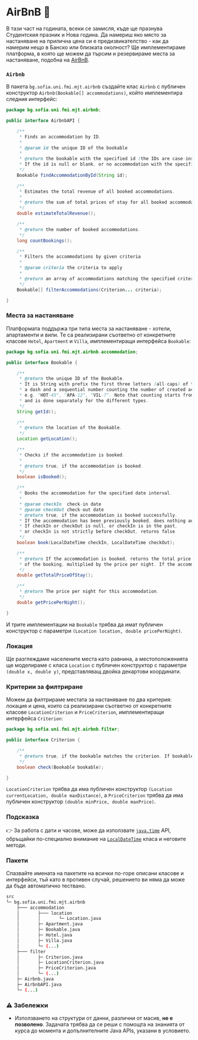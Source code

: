 # AirBnB :hotel:

В тази част на годината, всеки се замисля, къде ще празнува Студентския празник и Нова година. Да намериш яко място за настаняване на прилична цена си е предизвикателство - как да намерим нещо в Банско или близката околност?
Ще имплементираме платформа, в която ще можем да търсим и резервираме места за настаняване, подобна на [AirBnB](https://www.airbnb.com/).

### `Airbnb`

В пакета `bg.sofia.uni.fmi.mjt.airbnb` създайте клас `Airbnb` с публичен конструктор `Airbnb(Bookable[] accommodations)`, който имплементира следния интерфейс:

```java
package bg.sofia.uni.fmi.mjt.airbnb;

public interface AirbnbAPI {

    /**
     * Finds an accommodation by ID.
     *
     * @param id the unique ID of the bookable
     *
     * @return the bookable with the specified id (the IDs are case-insensitive).
     * If the id is null or blank, or no accommodation with the specified id is found, return null.
     */
    Bookable findAccommodationById(String id);

    /**
     * Estimates the total revenue of all booked accommodations.
     *
     * @return the sum of total prices of stay for all booked accommodations.
     */
    double estimateTotalRevenue();

    /**
     * @return the number of booked accommodations.
     */
    long countBookings();

    /**
     * Filters the accommodations by given criteria
     *
     * @param criteria the criteria to apply
     *
     * @return an array of accommodations matching the specified criteria
     */
    Bookable[] filterAccommodations(Criterion... criteria);

}
```

### Места за настаняване

Платформата поддържа три типа места за настаняване - хотели, апартаменти и вили.
Те са реализирани съответно от конкретните класове `Hotel`, `Apartment` и `Villa`, имплементиращи интерфейса `Bookable`:

```java
package bg.sofia.uni.fmi.mjt.airbnb.accommodation;

public interface Bookable {

    /**
     * @return the unique ID of the Bookable.
     * It is String with prefix the first three letters (all-caps) of the accommodation type,
     * a dash and a sequential number counting the number of created accommodation instances of the respective type:
     * e.g. "HOT-45", "APA-12", "VIL-7". Note that counting starts from 0
     * and is done separately for the different types.
     */
    String getId();

    /**
     * @return the location of the Bookable.
     */
    Location getLocation();

    /**
     * Checks if the accommodation is booked.
     *
     * @return true, if the accommodation is booked.
     */
    boolean isBooked();

    /**
     * Books the accommodation for the specified date interval.
     *
     * @param checkIn  check-in date
     * @param checkOut check-out date
     * @return true, if the accommodation is booked successfully.
     * If the accommodation has been previously booked, does nothing and returns false.
     * If checkIn or checkOut is null, or checkIn is in the past,
     * or checkIn is not strictly before checkOut, returns false
     */
    boolean book(LocalDateTime checkIn, LocalDateTime checkOut);

    /**
     * @return If the accommodation is booked, returns the total price of the stay: the number of nights
     * of the booking, multiplied by the price per night. If the accommodation is not booked, returns 0.0.
     */
    double getTotalPriceOfStay();

    /**
     * @return The price per night for this accommodation.
     */
    double getPricePerNight();

}
```

И трите имплементации на `Bookable` трябва да имат публичен конструктор с параметри `(Location location, double pricePerNight)`.

### Локация

Ще разглеждаме населените места като равнина, а местоположенията ще моделираме с класа `Location` с публичен конструктор с параметри `(double x, double y)`, представляващ двойка декартови координати.

### Критерии за филтриране

Можем да филтрираме местата за настаняване по два критерия: локация и цена, които са реализирани съответно от конкретните класове `LocationCriterion` и `PriceCriterion`, имплементиращи интерфейса `Criterion`:

```java
package bg.sofia.uni.fmi.mjt.airbnb.filter;

public interface Criterion {

    /**
     * @return true, if the bookable matches the criterion. If bookable is null, returns false.
     */
    boolean check(Bookable bookable);

}
```

`LocationCriterion` трябва да има публичен конструктор `(Location currentLocation, double maxDistance)`, a `PriceCriterion` трябва да има публичен конструктор `(double minPrice, double maxPrice)`.

### Подсказка

:point_right: За работа с дати и часове, може да използвате [`java.time`](https://docs.oracle.com/en/java/javase/19/docs/api/java.base/java/time/package-summary.html) API, обръщайки по-специално внимание на [`LocalDateTime`](https://docs.oracle.com/en/java/javase/19/docs/api/java.base/java/time/LocalDateTime.html) класа и неговите методи.

### Пакети

Спазвайте имената на пакетите на всички по-горе описани класове и интерфейси, тъй като в противен случай, решението ви няма да може да бъде автоматично тествано.

```bash
src
└─ bg.sofia.uni.fmi.mjt.airbnb
    ├─── accommodation
    │       ├─── location
    │       │       └─ Location.java
    │       ├─ Apartment.java
    │       ├─ Bookable.java
    │       ├─ Hotel.java
    │       ├─ Villa.java
    │       └─ (...)
    ├─── filter
    │       ├─ Criterion.java
    │       ├─ LocationCriterion.java
    │       ├─ PriceCriterion.java
    │       └─ (...)
    ├─ Airbnb.java
    ├─ AirbnbAPI.java
    └─ (...)
```

### :warning: Забележки

- Използването на структури от данни, различни от масив, **не е позволено**. Задачата трябва да се реши с помощта на знанията от курса до момента и допълнителните Java APIs, указани в условието.